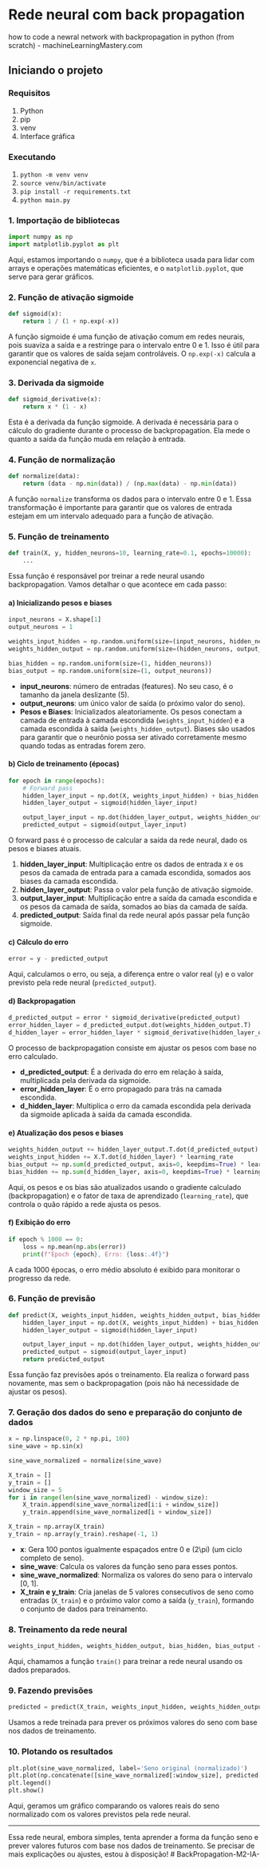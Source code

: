 # Rede neural com back propagation
how to code a newral network with backpropagation in python (from scratch) - machineLearningMastery.com

## Iniciando o projeto

### Requisitos
1. Python
2. pip
3. venv
4. Interface gráfica

### Executando
1. `python -m venv venv`
2. `source venv/bin/activate`
3. `pip install -r requirements.txt`
4. `python main.py`

### 1. **Importação de bibliotecas**
```python
import numpy as np
import matplotlib.pyplot as plt
```
Aqui, estamos importando o `numpy`, que é a biblioteca usada para lidar com arrays e operações matemáticas eficientes, e o `matplotlib.pyplot`, que serve para gerar gráficos.

### 2. **Função de ativação sigmoide**
```python
def sigmoid(x):
    return 1 / (1 + np.exp(-x))
```
A função sigmoide é uma função de ativação comum em redes neurais, pois suaviza a saída e a restringe para o intervalo entre 0 e 1. Isso é útil para garantir que os valores de saída sejam controláveis. O `np.exp(-x)` calcula a exponencial negativa de `x`.

### 3. **Derivada da sigmoide**
```python
def sigmoid_derivative(x):
    return x * (1 - x)
```
Esta é a derivada da função sigmoide. A derivada é necessária para o cálculo do gradiente durante o processo de backpropagation. Ela mede o quanto a saída da função muda em relação à entrada.

### 4. **Função de normalização**
```python
def normalize(data):
    return (data - np.min(data)) / (np.max(data) - np.min(data))
```
A função `normalize` transforma os dados para o intervalo entre 0 e 1. Essa transformação é importante para garantir que os valores de entrada estejam em um intervalo adequado para a função de ativação.

### 5. **Função de treinamento**
```python
def train(X, y, hidden_neurons=10, learning_rate=0.1, epochs=10000):
    ...
```
Essa função é responsável por treinar a rede neural usando backpropagation. Vamos detalhar o que acontece em cada passo:

#### a) **Inicializando pesos e biases**
```python
input_neurons = X.shape[1]
output_neurons = 1

weights_input_hidden = np.random.uniform(size=(input_neurons, hidden_neurons))
weights_hidden_output = np.random.uniform(size=(hidden_neurons, output_neurons))

bias_hidden = np.random.uniform(size=(1, hidden_neurons))
bias_output = np.random.uniform(size=(1, output_neurons))
```
- **input_neurons**: número de entradas (features). No seu caso, é o tamanho da janela deslizante (5).
- **output_neurons**: um único valor de saída (o próximo valor do seno).
- **Pesos e Biases**: Inicializados aleatoriamente. Os pesos conectam a camada de entrada à camada escondida (`weights_input_hidden`) e a camada escondida à saída (`weights_hidden_output`). Biases são usados para garantir que o neurônio possa ser ativado corretamente mesmo quando todas as entradas forem zero.

#### b) **Ciclo de treinamento (épocas)**
```python
for epoch in range(epochs):
    # Forward pass
    hidden_layer_input = np.dot(X, weights_input_hidden) + bias_hidden
    hidden_layer_output = sigmoid(hidden_layer_input)

    output_layer_input = np.dot(hidden_layer_output, weights_hidden_output) + bias_output
    predicted_output = sigmoid(output_layer_input)
```
O forward pass é o processo de calcular a saída da rede neural, dado os pesos e biases atuais.

1. **hidden_layer_input**: Multiplicação entre os dados de entrada `X` e os pesos da camada de entrada para a camada escondida, somados aos biases da camada escondida.
2. **hidden_layer_output**: Passa o valor pela função de ativação sigmoide.
3. **output_layer_input**: Multiplicação entre a saída da camada escondida e os pesos da camada de saída, somados ao bias da camada de saída.
4. **predicted_output**: Saída final da rede neural após passar pela função sigmoide.

#### c) **Cálculo do erro**
```python
error = y - predicted_output
```
Aqui, calculamos o erro, ou seja, a diferença entre o valor real (`y`) e o valor previsto pela rede neural (`predicted_output`).

#### d) **Backpropagation**
```python
d_predicted_output = error * sigmoid_derivative(predicted_output)
error_hidden_layer = d_predicted_output.dot(weights_hidden_output.T)
d_hidden_layer = error_hidden_layer * sigmoid_derivative(hidden_layer_output)
```
O processo de backpropagation consiste em ajustar os pesos com base no erro calculado.

- **d_predicted_output**: É a derivada do erro em relação à saída, multiplicada pela derivada da sigmoide.
- **error_hidden_layer**: É o erro propagado para trás na camada escondida.
- **d_hidden_layer**: Multiplica o erro da camada escondida pela derivada da sigmoide aplicada à saída da camada escondida.

#### e) **Atualização dos pesos e biases**
```python
weights_hidden_output += hidden_layer_output.T.dot(d_predicted_output) * learning_rate
weights_input_hidden += X.T.dot(d_hidden_layer) * learning_rate
bias_output += np.sum(d_predicted_output, axis=0, keepdims=True) * learning_rate
bias_hidden += np.sum(d_hidden_layer, axis=0, keepdims=True) * learning_rate
```
Aqui, os pesos e os bias são atualizados usando o gradiente calculado (backpropagation) e o fator de taxa de aprendizado (`learning_rate`), que controla o quão rápido a rede ajusta os pesos.

#### f) **Exibição do erro**
```python
if epoch % 1000 == 0:
    loss = np.mean(np.abs(error))
    print(f"Epoch {epoch}, Erro: {loss:.4f}")
```
A cada 1000 épocas, o erro médio absoluto é exibido para monitorar o progresso da rede.

### 6. **Função de previsão**
```python
def predict(X, weights_input_hidden, weights_hidden_output, bias_hidden, bias_output):
    hidden_layer_input = np.dot(X, weights_input_hidden) + bias_hidden
    hidden_layer_output = sigmoid(hidden_layer_input)

    output_layer_input = np.dot(hidden_layer_output, weights_hidden_output) + bias_output
    predicted_output = sigmoid(output_layer_input)
    return predicted_output
```
Essa função faz previsões após o treinamento. Ela realiza o forward pass novamente, mas sem o backpropagation (pois não há necessidade de ajustar os pesos).

### 7. **Geração dos dados do seno e preparação do conjunto de dados**
```python
x = np.linspace(0, 2 * np.pi, 100)
sine_wave = np.sin(x)

sine_wave_normalized = normalize(sine_wave)

X_train = []
y_train = []
window_size = 5
for i in range(len(sine_wave_normalized) - window_size):
    X_train.append(sine_wave_normalized[i:i + window_size])
    y_train.append(sine_wave_normalized[i + window_size])

X_train = np.array(X_train)
y_train = np.array(y_train).reshape(-1, 1)
```
- **x**: Gera 100 pontos igualmente espaçados entre 0 e \(2\pi\) (um ciclo completo de seno).
- **sine_wave**: Calcula os valores da função seno para esses pontos.
- **sine_wave_normalized**: Normaliza os valores do seno para o intervalo [0, 1].
- **X_train e y_train**: Cria janelas de 5 valores consecutivos de seno como entradas (`X_train`) e o próximo valor como a saída (`y_train`), formando o conjunto de dados para treinamento.

### 8. **Treinamento da rede neural**
```python
weights_input_hidden, weights_hidden_output, bias_hidden, bias_output = train(X_train, y_train)
```
Aqui, chamamos a função `train()` para treinar a rede neural usando os dados preparados.

### 9. **Fazendo previsões**
```python
predicted = predict(X_train, weights_input_hidden, weights_hidden_output, bias_hidden, bias_output)
```
Usamos a rede treinada para prever os próximos valores do seno com base nos dados de treinamento.

### 10. **Plotando os resultados**
```python
plt.plot(sine_wave_normalized, label='Seno original (normalizado)')
plt.plot(np.concatenate([sine_wave_normalized[:window_size], predicted.flatten()]), label='Seno predito')
plt.legend()
plt.show()
```
Aqui, geramos um gráfico comparando os valores reais do seno normalizado com os valores previstos pela rede neural.

---

Essa rede neural, embora simples, tenta aprender a forma da função seno e prever valores futuros com base nos dados de treinamento. Se precisar de mais explicações ou ajustes, estou à disposição!
#   B a c k P r o p a g a t i o n - M 2 - I A -  
 
